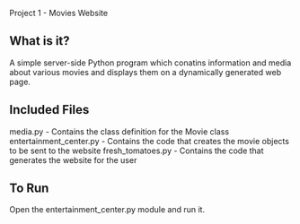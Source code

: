 Project 1 - Movies Website

What is it?
-------------
A simple server-side Python program which conatins information and media about various movies and displays them on a dynamically generated web page.

Included Files
-------------
media.py - Contains the class definition for the Movie class
entertainment_center.py - Contains the code that creates the movie objects to be sent to the website
fresh_tomatoes.py - Contains the code that generates the website for the user

To Run
-------------
Open the entertainment_center.py module and run it.